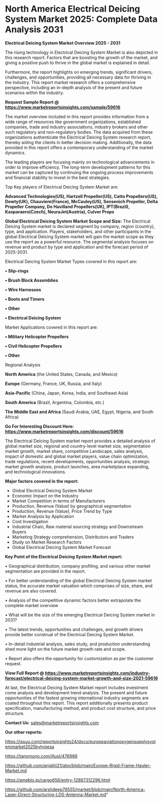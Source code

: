 # North America Electrical Deicing System Market 2025: Complete Data Analysis 2031

<Strong> Electrical Deicing System Market Overview 2025 - 2031</strong>

The rising technology in Electrical Deicing System Market is also depicted in this research report. Factors that are boosting the growth of the market, and giving a positive push to thrive in the global market is explained in detail.

Furthermore, the report highlights on emerging trends, significant drivers, challenges, and opportunities, providing all necessary data for thriving in the industry. This report market research offers a comprehensive perspective, including an in-depth analysis of the present and future scenarios within the industry.

<strong>Request Sample Report @ <a href=https://www.marketreportsinsights.com/sample/59616>https://www.marketreportsinsights.com/sample/59616</a></strong>

The market overview included in this report provides information from a wide range of resources like government organizations, established companies, trade and industry associations, industry brokers and other such regulatory and non-regulatory bodies. The data acquired from these organizations authenticate the Electrical Deicing System research report, thereby aiding the clients in better decision making. Additionally, the data provided in this report offers a contemporary understanding of the market dynamics.

The leading players are focusing mainly on technological advancements in order to improve efficiency. The long-term development patterns for this market can be captured by continuing the ongoing process improvements and financial stability to invest in the best strategies.

Top Key players of Electrical Deicing System Market are:

<strong>Advanced Technologies(US), Hartzell Propeller(US), Catto Propellers(US), Dowty(UK), Chauviere(France), McCauley(US), Sensenich Propeller, Delta Propeller Company, De Havilland Propellers(UK), IPT(Brazil), Kasparaero(Czech), NeuraJet(Austria), Culver Props</strong>

<strong><b>Global Electrical Deicing System Market Scope and Size:</b></strong>
The Electrical Deicing System market is declared segment by company, region (country), type, and application. Players, stakeholders, and other participants in the global Electrical Deicing System market will gain the market scope as they use the report as a powerful resource. The segmental analysis focuses on revenue and product by type and application and the forecast period of 2025-2031.

Electrical Deicing System Market Types covered in this report are:

<strong>• Slip-rings

• Brush Block Assemblies

• Wire Harnesses

• Boots and Timers

• Other

• Electrical Deicing System</strong>

Market Applications covered in this report are:

<strong>• Military Helicopter Propellers

• Civil Helicopter Propellers

• Other</strong> 

Regional Analysis

<strong>North America</strong> (the United States, Canada, and Mexico)

<strong>Europe</strong> (Germany, France, UK, Russia, and Italy)

<strong>Asia-Pacific</strong> (China, Japan, Korea, India, and Southeast Asia)

<strong>South America</strong> (Brazil, Argentina, Colombia, etc.)

<strong>The Middle East and Africa</strong> (Saudi Arabia, UAE, Egypt, Nigeria, and South Africa)

<strong>Go For Interesting Discount Here: <a href=https://www.marketreportsinsights.com/discount/59616>https://www.marketreportsinsights.com/discount/59616</a></strong>

The Electrical Deicing System market report provides a detailed analysis of global market size, regional and country-level market size, segmentation market growth, market share, competitive Landscape, sales analysis, impact of domestic and global market players, value chain optimization, trade regulations, recent developments, opportunities analysis, strategic market growth analysis, product launches, area marketplace expanding, and technological innovations.

<strong><b>Major factors covered in the report:</b></strong>
<ul>
  <li>Global Electrical Deicing System Market </li>
  <li>Economic Impact on the Industry</li>
  <li>Market Competition in terms of Manufacturers</li>
  <li>Production, Revenue (Value) by geographical segmentation</li>
  <li>Production, Revenue (Value), Price Trend by Type</li>
  <li>Market Analysis by Application</li>
  <li>Cost Investigation</li>
  <li>Industrial Chain, Raw material sourcing strategy and Downstream Buyers</li>
  <li>Marketing Strategy comprehension, Distributors and Traders</li>
  <li>Study on Market Research Factors</li>
  <li>Global Electrical Deicing System Market Forecast</li>
</ul>

<strong><b>Key Point of the Electrical Deicing System Market report:</b></strong>

• Geographical distribution, company profiling, and various other market segmentation are provided in the report.

• For better understanding of the global Electrical Deicing System market status, the accurate market valuation which comprises of size, share, and revenue are also covered.

• Analysis of the competitive dynamic factors better extrapolate the complete market overview

• What will be the size of the emerging Electrical Deicing System market in 2031?

• The latest trends, opportunities and challenges, and growth drivers provide better construal of the Electrical Deicing System Market.

• In-detail industrial analysis, sales study, and production understanding shed more light on the future market growth rate and scope.

• Report also offers the opportunity for customization as per the customer request.

<strong><b>View Full Report @ <a href=https://www.marketreportsinsights.com/industry-forecast/electrical-deicing-system-market-growth-and-size-2021-59616>https://www.marketreportsinsights.com/industry-forecast/electrical-deicing-system-market-growth-and-size-2021-59616</a></b></strong>


At last, the Electrical Deicing System Market report includes investment come analysis and development trend analysis. The present and future opportunities of the fastest growing international industry segments are coated throughout this report. This report additionally presents product specification, manufacturing method, and product cost structure, and price structure.

<strong>Contact Us:</strong>
sales@marketreportsinsights.com

<strong>Our other reports:</strong>

<a href=https://issuu.com/reportsinsights24/docs/europeaviationoxygensupplysystemmarket2025bytypesa>https://issuu.com/reportsinsights24/docs/europeaviationoxygensupplysystemmarket2025bytypesa</a>

<a href=https://tanomuno.com/illust/476966>https://tanomuno.com/illust/476966</a>

<a href=https://github.com/anjaliiii21/abn/blob/main/Europe-Rigid-Frame-Hauler-Market.md>https://github.com/anjaliiii21/abn/blob/main/Europe-Rigid-Frame-Hauler-Market.md</a>

<a href=https://ameblo.jp/cargo656/entry-12887312296.html>https://ameblo.jp/cargo656/entry-12887312296.html</a>

<a href=https://github.com/arshdeep76555/market/blob/main/North-America-Laser-Direct-Structuring-LDS-Antenna-Market.md>https://github.com/arshdeep76555/market/blob/main/North-America-Laser-Direct-Structuring-LDS-Antenna-Market.md</a>"
